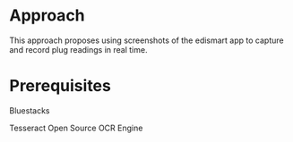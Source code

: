 # Approach
This approach proposes using screenshots of the edismart app to capture and record plug readings in real time.
# Prerequisites 
Bluestacks 

Tesseract Open Source OCR Engine

